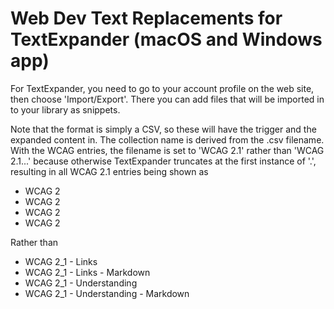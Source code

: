 # Web Dev Text Replacements for TextExpander (macOS and Windows app)

For TextExpander, you need to go to your account profile on the web site, then choose 'Import/Export'. There you can add files that will be imported in to your library as snippets.

Note that the format is simply a CSV, so these will have the trigger and the expanded content in. The collection name is derived from the .csv filename. With the WCAG entries, the filename is set to 'WCAG 2.1' rather than 'WCAG 2.1...' because otherwise TextExpander truncates at the first instance of '.', resulting in all WCAG 2.1 entries being shown as

* WCAG 2
* WCAG 2
* WCAG 2
* WCAG 2

Rather than 

* WCAG 2_1 - Links
* WCAG 2_1 - Links - Markdown
* WCAG 2_1 - Understanding
* WCAG 2_1 - Understanding - Markdown